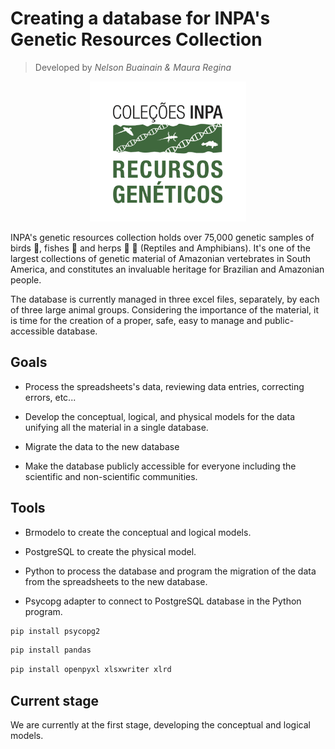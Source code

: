 # Creating a database for INPA's Genetic Resources Collection
> Developed by *Nelson Buainain & Maura Regina*

<p align="center"> <img src=/png/logo_inpa_crg.png width="250" alt="bird_pic" class="center"></p>

INPA's genetic resources collection holds over 75,000 genetic samples of birds :owl:, fishes :blowfish: and herps :frog: :snake: (Reptiles and Amphibians). It's one of the largest collections of genetic material of Amazonian vertebrates in South America, and constitutes an invaluable heritage for Brazilian and Amazonian people. 

The database is currently managed in three excel files, separately, by each of three large animal groups. Considering the importance of the material, it is time for the creation of a proper, safe, easy to manage and public-accessible database.

## Goals

* Process the spreadsheets's data, reviewing data entries, correcting errors, etc...

* Develop the conceptual, logical, and physical models for the data unifying all the material in a single database.

* Migrate the data to the new database

* Make the database publicly accessible for everyone including the scientific and non-scientific communities.

## Tools

* Brmodelo to create the conceptual and logical models.

* PostgreSQL to create the physical model.

* Python to process the database and program the migration of the data from the spreadsheets to the new database.

* Psycopg adapter to connect to PostgreSQL database in the Python program. 
```sh
pip install psycopg2
```
```sh
pip install pandas
```
```sh
pip install openpyxl xlsxwriter xlrd
```

## Current stage

We are currently at the first stage, developing the conceptual and logical models.


